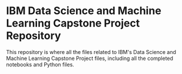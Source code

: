 # IBM Data Science and Machine Learning Capstone Project Repository

This repository is where all the files related to IBM's Data Science and Machine Learning Capstone Project files, including all the completed notebooks and Python files.
